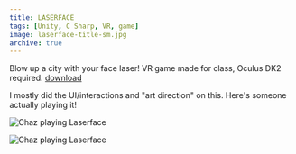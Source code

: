 ```yaml
---
title: LASERFACE
tags: [Unity, C Sharp, VR, game]
image: laserface-title-sm.jpg
archive: true
---
```

Blow up a city with your face laser! VR game made for class, Oculus DK2 required. [download](https://nathanwentworth.itch.io/laserface)

I mostly did the UI/interactions and "art direction" on this. Here's someone actually playing it!

![Chaz playing Laserface](2016-05-12+16.27.38.jpg)

![Chaz playing Laserface](2016-05-12+16.27.50.jpg)